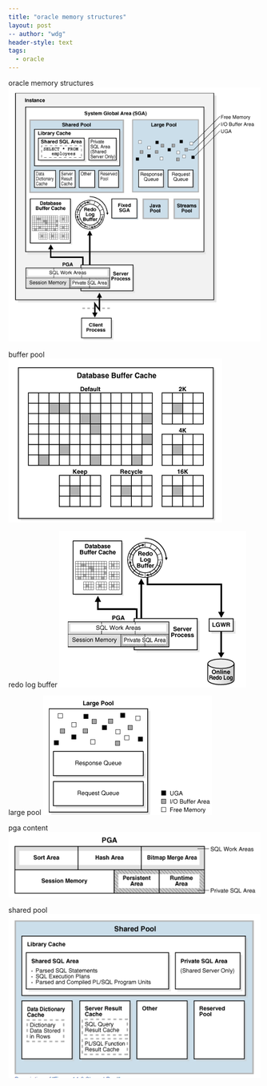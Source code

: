 ```yaml
---
title: "oracle memory structures"
layout: post
-- author: "wdg"
header-style: text
tags:
  - oracle
---
```


oracle memory structures
<img src="/img/post/oracle_memory_structs/oracle_database_memory_structures.png"/>

buffer pool
<img src="/img/post/oracle_memory_structs/buffer_pool.png"/>

redo log buffer
<img src="/img/post/oracle_memory_structs/redo_log_buffer.png"/>

large pool
<img src="/img/post/oracle_memory_structs/large_pool.png"/>

pga content
<img src="/img/post/oracle_memory_structs/pga_content.png"/>


shared pool
<img src="/img/post/oracle_memory_structs/shared_pool.png"/>
